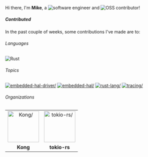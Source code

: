 Hi there, I'm **Mike**, a ![software engineer](https://img.shields.io/static/v1?style=flat-square&label=&message=software%20engineer&color=navy) and ![OSS contributor](https://img.shields.io/static/v1?style=flat-square&label=&message=OSS%20contributor&color=navy)!

##### Contributed

In the past couple of weeks, some contributions I've made are to:

###### Languages

![Rust](https://img.shields.io/static/v1?logo=Rust&logoColor=%23333&style=flat-square&label=&message=Rust&color=%23dea584)

###### Topics

<a href="https://github.com/topics/embedded-hal-driver"><img src="https://img.shields.io/static/v1?style=flat-square&label=&message=embedded-hal-driver&color=blue" alt=embedded-hal-driver/></a> <a href="https://github.com/topics/embedded-hal"><img src="https://img.shields.io/static/v1?style=flat-square&label=&message=embedded-hal&color=blue" alt=embedded-hal/></a> <a href="https://github.com/topics/rust-lang"><img src="https://img.shields.io/static/v1?style=flat-square&label=&message=rust-lang&color=blue" alt=rust-lang/></a> <a href="https://github.com/topics/tracing"><img src="https://img.shields.io/static/v1?style=flat-square&label=&message=tracing&color=blue" alt=tracing/></a>

###### Organizations


<table>
  <tbody>
    <tr>
    <td align="center"><a href="https://github.com/Kong"><img width="100" src="https://avatars.githubusercontent.com/u/962416?v=4" alt=Kong/></a></td>
<td align="center"><a href="https://github.com/tokio-rs"><img width="100" src="https://avatars.githubusercontent.com/u/20248544?v=4" alt=tokio-rs/></a></td>
    </tr>
    <tr>
    <td align="center"><strong>Kong</strong></td>
<td align="center"><strong>tokio-rs</strong></td>
    </tr>
  </tbody>
</table>

